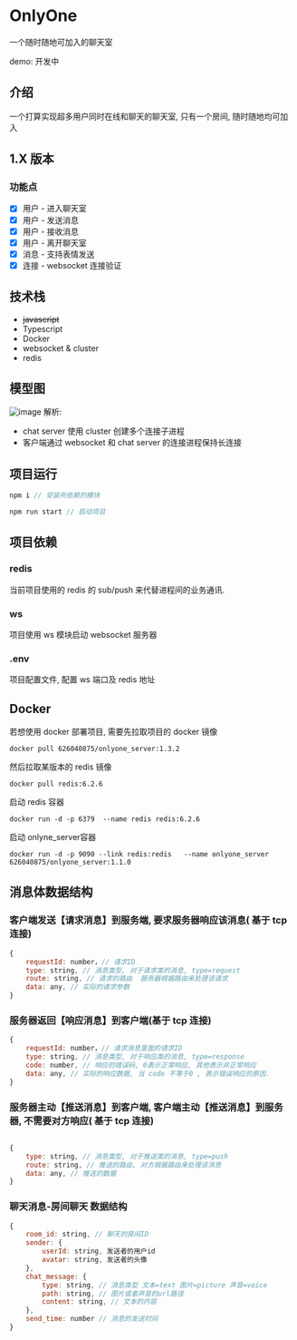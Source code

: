 # OnlyOne
一个随时随地可加入的聊天室

demo: 开发中

## 介绍
一个打算实现超多用户同时在线和聊天的聊天室, 只有一个房间, 随时随地均可加入

## 1.X 版本
### 功能点
- [x] 用户 - 进入聊天室
- [x] 用户 - 发送消息
- [x] 用户 - 接收消息
- [x] 用户 - 离开聊天室
- [x] 消息 - 支持表情发送
- [x] 连接 - websocket 连接验证

## 技术栈
- ~~javascript~~ 
- Typescript
- Docker
- websocket & cluster
- redis

## 模型图
![image](https://user-images.githubusercontent.com/20878022/144744803-610525ca-d672-4a84-91e0-237dd5ed324d.png)
解析:  
- chat server 使用 cluster 创建多个连接子进程
- 客户端通过 websocket 和 chat server 的连接进程保持长连接

## 项目运行
```javascript
npm i // 安装所依赖的模块

npm run start // 启动项目
```

## 项目依赖
### redis
当前项目使用的 redis 的 sub/push 来代替进程间的业务通讯.

### ws
项目使用 ws 模块启动 websocket 服务器

### .env
项目配置文件, 配置 ws 端口及 redis 地址

## Docker
若想使用 docker 部署项目, 需要先拉取项目的 docker 镜像
```
docker pull 626040875/onlyone_server:1.3.2
```
然后拉取某版本的 redis 镜像
```
docker pull redis:6.2.6
```
启动 redis 容器
```
docker run -d -p 6379  --name redis redis:6.2.6
```
启动 onlyne_server容器
```
docker run -d -p 9090 --link redis:redis   --name onlyone_server 626040875/onlyone_server:1.1.0
```

## 消息体数据结构
### 客户端发送【请求消息】到服务端, 要求服务器响应该消息( 基于 tcp 连接)
```javascript
{
    requestId: number，// 请求ID
    type: string, // 消息类型, 对于请求类的消息, type=request
    route: string, // 请求的路由  服务器根据路由来处理该请求
    data: any, // 实际的请求参数
}
```

### 服务器返回【响应消息】到客户端(基于 tcp 连接)
```javascript
{
    requestId: number，// 请求消息里面的请求ID
    type: string, // 消息类型, 对于响应类的消息, type=response
    code: number, // 响应的错误码, 0表示正常响应, 其他表示非正常响应
    data: any, // 实际的响应数据, 当 code 不等于0 , 表示错误响应的原因.
}
```

### 服务器主动【推送消息】到客户端, 客户端主动【推送消息】到服务器, 不需要对方响应( 基于 tcp 连接)
```javascript

{
    type: string, // 消息类型, 对于推送类的消息, type=push
    route: string, // 推送的路由, 对方根据路由来处理该消息
    data: any, // 推送的数据
}
```

### 聊天消息-房间聊天 数据结构
```javascript
{
    room_id: string, // 聊天的房间ID
    sender: {
        userId: string, 发送者的用户id
        avatar: string, 发送者的头像
    },
    chat_message: {
        type: string, // 消息类型 文本=text 图片=picture 声音=voice
        path: string, // 图片或者声音的url路径
        content: string, // 文本的内容
    },
    send_time: number // 消息的发送时间
}
```
